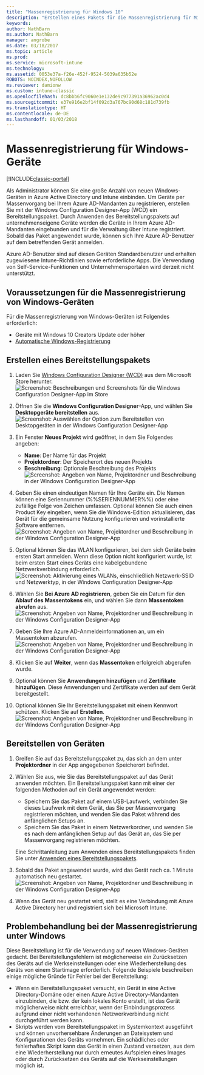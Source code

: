 ```yaml
---
title: "Massenregistrierung für Windows 10"
description: "Erstellen eines Pakets für die Massenregistrierung für Microsoft Intune"
keywords: 
author: NathBarn
ms.author: NathBarn
manager: angrobe
ms.date: 03/18/2017
ms.topic: article
ms.prod: 
ms.service: microsoft-intune
ms.technology: 
ms.assetid: 0053e37a-f26e-452f-9524-5039a635b52e
ROBOTS: NOINDEX,NOFOLLOW
ms.reviewer: damionw
ms.custom: intune-classic
ms.openlocfilehash: dc8bbb6fc9060e1e132de9c977391a36962ac0d4
ms.sourcegitcommit: e37e916e2bf14f092d3a767bc90d68c181d739fb
ms.translationtype: HT
ms.contentlocale: de-DE
ms.lasthandoff: 01/03/2018
---
```

# <a name="bulk-enrollment-for-windows-devices"></a>Massenregistrierung für Windows-Geräte

[!INCLUDE[classic-portal](../includes/classic-portal.md)]

Als Administrator können Sie eine große Anzahl von neuen Windows-Geräten in Azure Active Directory und Intune einbinden. Um Geräte per Massenvorgang bei Ihrem Azure AD-Mandanten zu registrieren, erstellen Sie mit der Windows Configuration Designer-App (WCD) ein Bereitstellungspaket. Durch Anwenden des Bereitstellungspakets auf unternehmenseigene Geräte werden die Geräte in Ihrem Azure AD-Mandanten eingebunden und für die Verwaltung über Intune registriert. Sobald das Paket angewendet wurde, können sich Ihre Azure AD-Benutzer auf dem betreffenden Gerät anmelden.

Azure AD-Benutzer sind auf diesen Geräten Standardbenutzer und erhalten zugewiesene Intune-Richtlinien sowie erforderliche Apps. Die Verwendung von Self-Service-Funktionen und Unternehmensportalen wird derzeit nicht unterstützt.

## <a name="prerequisites-for-windows-devices-bulk-enrollment"></a>Voraussetzungen für die Massenregistrierung von Windows-Geräten

Für die Massenregistrierung von Windows-Geräten ist Folgendes erforderlich:

- Geräte mit Windows 10 Creators Update oder höher
- [Automatische Windows-Registrierung](/intune-classic/deploy-use/set-up-windows-device-management-with-microsoft-intune#enable-windows-10-automatic-enrollment)

## <a name="create-a-provisioning-package"></a>Erstellen eines Bereitstellungspakets

1. Laden Sie [Windows Configuration Designer (WCD)](https://www.microsoft.com/store/apps/9nblggh4tx22) aus dem Microsoft Store herunter.
   ![Screenshot: Beschreibungen und Screenshots für die Windows Configuration Designer-App im Store](../media/bulk-enroll-store.png)

2. Öffnen Sie die **Windows Configuration Designer**-App, und wählen Sie **Desktopgeräte bereitstellen** aus.
   ![Screenshot: Auswählen der Option zum Bereitstellen von Desktopgeräten in der Windows Configuration Designer-App](../media/bulk-enroll-select.png)

3. Ein Fenster **Neues Projekt** wird geöffnet, in dem Sie Folgendes angeben:
   - **Name**: Der Name für das Projekt
   - **Projektordner**: Der Speicherort des neuen Projekts
   - **Beschreibung**: Optionale Beschreibung des Projekts ![Screenshot: Angeben von Name, Projektordner und Beschreibung in der Windows Configuration Designer-App](../media/bulk-enroll-name.png)

4. Geben Sie einen eindeutigen Namen für Ihre Geräte ein. Die Namen können eine Seriennummer (%%SERIENNUMMER%%) oder eine zufällige Folge von Zeichen umfassen. Optional können Sie auch einen Product Key eingeben, wenn Sie die Windows-Edition aktualisieren, das Gerät für die gemeinsame Nutzung konfigurieren und vorinstallierte Software entfernen.<BR>
   ![Screenshot: Angeben von Name, Projektordner und Beschreibung in der Windows Configuration Designer-App](../media/bulk-enroll-device.png)

5. Optional können Sie das WLAN konfigurieren, bei dem sich Geräte beim ersten Start anmelden.  Wenn diese Option nicht konfiguriert wurde, ist beim ersten Start eines Geräts eine kabelgebundene Netzwerkverbindung erforderlich.
   ![Screenshot: Aktivierung eines WLANs, einschließlich Netzwerk-SSID und Netzwerktyp, in der Windows Configuration Designer-App](../media/bulk-enroll-network.png)

6. Wählen Sie **Bei Azure AD registrieren**, geben Sie ein Datum für den **Ablauf des Massentokens** ein, und wählen Sie dann **Massentoken abrufen** aus.
   ![Screenshot: Angeben von Name, Projektordner und Beschreibung in der Windows Configuration Designer-App](../media/bulk-enroll-account.png)

7. Geben Sie Ihre Azure AD-Anmeldeinformationen an, um ein Massentoken abzurufen.
   ![Screenshot: Angeben von Name, Projektordner und Beschreibung in der Windows Configuration Designer-App](../media/bulk-enroll-cred.png)

8. Klicken Sie auf **Weiter**, wenn das **Massentoken** erfolgreich abgerufen wurde.

9. Optional können Sie **Anwendungen hinzufügen** und **Zertifikate hinzufügen**. Diese Anwendungen und Zertifikate werden auf dem Gerät bereitgestellt.

10. Optional können Sie Ihr Bereitstellungspaket mit einem Kennwort schützen.  Klicken Sie auf **Erstellen**.
    ![Screenshot: Angeben von Name, Projektordner und Beschreibung in der Windows Configuration Designer-App](../media/bulk-enroll-create.png)

## <a name="provision-devices"></a>Bereitstellen von Geräten

1. Greifen Sie auf das Bereitstellungspaket zu, das sich an dem unter **Projektordner** in der App angegebenen Speicherort befindet.

2. Wählen Sie aus, wie Sie das Bereitstellungspaket auf das Gerät anwenden möchten.  Ein Bereitstellungspaket kann mit einer der folgenden Methoden auf ein Gerät angewendet werden:
   - Speichern Sie das Paket auf einem USB-Laufwerk, verbinden Sie dieses Laufwerk mit dem Gerät, das Sie per Massenvorgang registrieren möchten, und wenden Sie das Paket während des anfänglichen Setups an.
   - Speichern Sie das Paket in einem Netzwerkordner, und wenden Sie es nach dem anfänglichen Setup auf das Gerät an, das Sie per Massenvorgang registrieren möchten.

   Eine Schrittanleitung zum Anwenden eines Bereitstellungspakets finden Sie unter [Anwenden eines Bereitstellungspakets](https://technet.microsoft.com/itpro/windows/configure/provisioning-apply-package).

3. Sobald das Paket angewendet wurde, wird das Gerät nach ca. 1 Minute automatisch neu gestartet.
   ![Screenshot: Angeben von Name, Projektordner und Beschreibung in der Windows Configuration Designer-App](../media/bulk-enroll-add.png)

4. Wenn das Gerät neu gestartet wird, stellt es eine Verbindung mit Azure Active Directory her und registriert sich bei Microsoft Intune.

## <a name="troubleshooting-windows-bulk-enrollment"></a>Problembehandlung bei der Massenregistrierung unter Windows

Diese Bereitstellung ist für die Verwendung auf neuen Windows-Geräten gedacht. Bei Bereitstellungsfehlern ist möglicherweise ein Zurücksetzen des Geräts auf die Werkseinstellungen oder eine Wiederherstellung des Geräts von einem Startimage erforderlich. Folgende Beispiele beschreiben einige mögliche Gründe für Fehler bei der Bereitstellung:

- Wenn ein Bereitstellungspaket versucht, ein Gerät in eine Active Directory-Domäne oder einen Azure Active Directory-Mandanten einzubinden, die bzw. der kein lokales Konto erstellt, ist das Gerät möglicherweise nicht erreichbar, wenn der Einbindungsprozess aufgrund einer nicht vorhandenen Netzwerkverbindung nicht durchgeführt werden kann.
- Skripts werden vom Bereitstellungspaket im Systemkontext ausgeführt und können unvorhersehbare Änderungen an Dateisystem und Konfigurationen des Geräts vornehmen. Ein schädliches oder fehlerhaftes Skript kann das Gerät in einen Zustand versetzen, aus dem eine Wiederherstellung nur durch erneutes Aufspielen eines Images oder durch Zurücksetzen des Geräts auf die Werkseinstellungen möglich ist.
